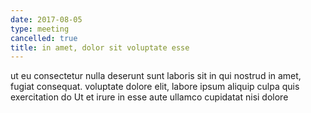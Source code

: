 ```yaml
---
date: 2017-08-05
type: meeting
cancelled: true
title: in amet, dolor sit voluptate esse
---
```

ut eu consectetur nulla deserunt sunt laboris sit in qui nostrud in amet, fugiat consequat. voluptate dolore elit, labore ipsum aliquip culpa quis exercitation do Ut et irure in esse aute ullamco cupidatat nisi dolore